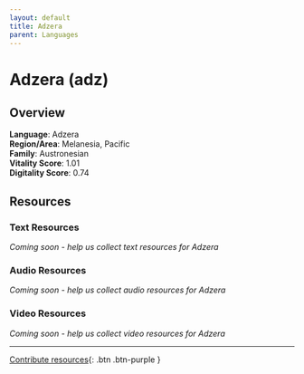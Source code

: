 ```yaml
---
layout: default
title: Adzera
parent: Languages
---
```


# Adzera (adz)

## Overview

**Language**: Adzera  
**Region/Area**: Melanesia, Pacific  
**Family**: Austronesian  
**Vitality Score**: 1.01  
**Digitality Score**: 0.74  

## Resources

### Text Resources
*Coming soon - help us collect text resources for Adzera*

### Audio Resources
*Coming soon - help us collect audio resources for Adzera*

### Video Resources
*Coming soon - help us collect video resources for Adzera*

---

[Contribute resources](https://fairtrain.github.io/){: .btn .btn-purple }
